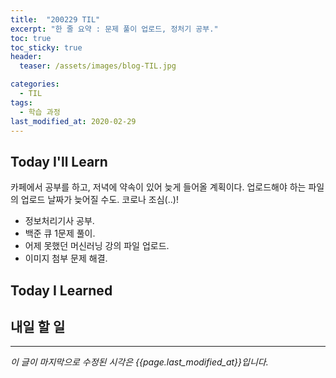 ```yaml
---
title:  "200229 TIL"
excerpt: "한 줄 요약 : 문제 풀이 업로드, 정처기 공부."
toc: true
toc_sticky: true
header:
  teaser: /assets/images/blog-TIL.jpg

categories:
  - TIL
tags:
  - 학습 과정
last_modified_at: 2020-02-29
---
```




## Today I'll Learn



카페에서 공부를 하고, 저녁에 약속이 있어 늦게 들어올 계획이다. 업로드해야 하는 파일의 업로드 날짜가 늦어질 수도. 코로나 조심(..)!



* 정보처리기사 공부.
* 백준 큐 1문제 풀이.
* 어제 못했던 머신러닝 강의 파일 업로드.
* 이미지 첨부 문제 해결.





## Today I Learned







## 내일 할 일

---





*이 글이 마지막으로 수정된 시각은 {{page.last_modified_at}}입니다.*
